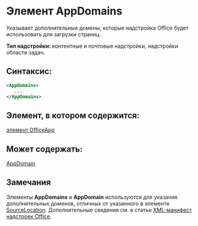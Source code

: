 
# Элемент AppDomains
Указывает дополнительные домены, которые надстройка Office будет использовать для загрузки страниц.

 **Тип надстройки:** контентные и почтовые надстройки, надстройки области задач.


## Синтаксис:


```XML
<AppDomains>
   ...
</AppDomains>
```


## Элемент, в котором содержится:

[элемент OfficeApp](../../reference/manifest/officeapp.md)


## Может содержать:

[AppDomain](../../reference/manifest/appdomain.md)


## Замечания

Элементы **AppDomains** и **AppDomain** используются для указания дополнительных доменов, отличных от указанного в элементе [SourceLocation](../../reference/manifest/sourcelocation.md). Дополнительные сведения см. в статье [XML-манифест надстроек Office](../../docs/overview/add-in-manifests.md).

